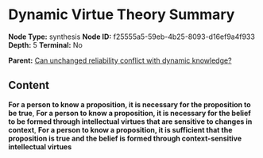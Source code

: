 # Dynamic Virtue Theory Summary

**Node Type:** synthesis
**Node ID:** f25555a5-59eb-4b25-8093-d16ef9a4f933
**Depth:** 5
**Terminal:** No

**Parent:** [Can unchanged reliability conflict with dynamic knowledge?](can-unchanged-reliability-conflict-with-dynamic-knowledge-antithesis-dc897d36-fc4e-4537-b196-ca7a5df9d656.md)

## Content

**For a person to know a proposition, it is necessary for the proposition to be true**, **For a person to know a proposition, it is necessary for the belief to be formed through intellectual virtues that are sensitive to changes in context**, **For a person to know a proposition, it is sufficient that the proposition is true and the belief is formed through context-sensitive intellectual virtues**
